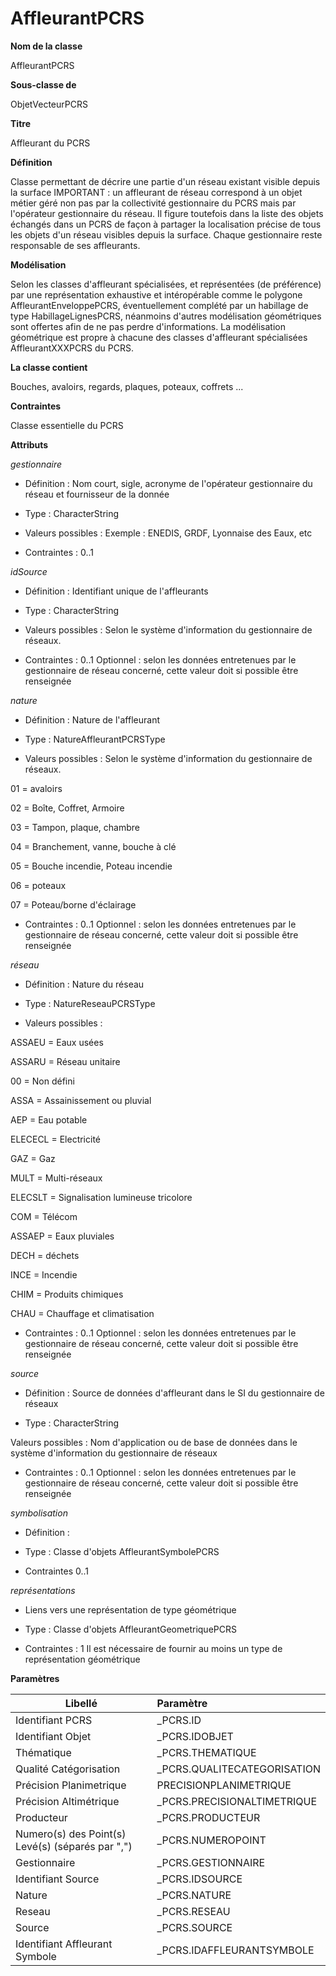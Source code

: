 # AffleurantPCRS #



**Nom de la classe**

AffleurantPCRS

**Sous-classe de**

ObjetVecteurPCRS

**Titre**

Affleurant du PCRS

**Définition**

Classe permettant de décrire une partie d'un réseau existant visible depuis la surface
IMPORTANT : un affleurant de réseau correspond à un objet métier géré non pas par la collectivité gestionnaire du PCRS mais par l'opérateur gestionnaire du réseau. Il figure toutefois dans la liste des objets échangés dans un PCRS de façon à partager la localisation précise de tous les objets d'un réseau visibles depuis la surface. Chaque gestionnaire reste responsable de ses affleurants.

**Modélisation**

Selon les classes d'affleurant spécialisées, et représentées (de préférence) par une représentation exhaustive et intéropérable comme le polygone AffleurantEnveloppePCRS, éventuellement complété par un habillage de type HabillageLignesPCRS, néanmoins d'autres modélisation géométriques sont offertes afin de ne pas perdre d'informations. La modélisation géométrique est propre à chacune des classes d'affleurant spécialisées AffleurantXXXPCRS du PCRS.

**La classe contient**

Bouches, avaloirs, regards, plaques, poteaux, coffrets ...

**Contraintes**

Classe essentielle du PCRS

**Attributs**

*gestionnaire*

- Définition : Nom court, sigle, acronyme de l'opérateur gestionnaire du réseau et fournisseur de la donnée

- Type : CharacterString

- Valeurs possibles : Exemple : ENEDIS, GRDF, Lyonnaise des Eaux, etc

- Contraintes : 0..1

*idSource*

- Définition : Identifiant unique de l'affleurants

- Type : CharacterString

- Valeurs possibles : Selon le système d'information du gestionnaire de réseaux.

- Contraintes : 0..1 Optionnel : selon les données entretenues par le gestionnaire de réseau concerné, cette valeur doit si possible être renseignée

*nature*

- Définition : Nature de l'affleurant

- Type : NatureAffleurantPCRSType

- Valeurs possibles : Selon le système d'information du gestionnaire de réseaux.

01 = avaloirs

02 = Boîte, Coffret, Armoire

03 = Tampon, plaque, chambre

04 = Branchement, vanne, bouche à clé

05 = Bouche incendie, Poteau incendie

06 = poteaux

07 = Poteau/borne d'éclairage

- Contraintes : 0..1 Optionnel : selon les données entretenues par le gestionnaire de réseau concerné, cette valeur doit si possible être renseignée

*réseau*

- Définition : Nature du réseau

- Type : NatureReseauPCRSType

- Valeurs possibles :

ASSAEU = Eaux usées

ASSARU = Réseau unitaire

00 = Non défini

ASSA = Assainissement ou pluvial

AEP = Eau potable

ELECECL = Electricité

GAZ = Gaz

MULT = Multi-réseaux

ELECSLT = Signalisation lumineuse tricolore

COM = Télécom

ASSAEP = Eaux pluviales

DECH = déchets

INCE = Incendie

CHIM = Produits chimiques

CHAU = Chauffage et climatisation

- Contraintes : 0..1 Optionnel : selon les données entretenues par le gestionnaire de réseau concerné, cette valeur doit si possible être renseignée


*source*

- Définition : Source de données d'affleurant dans le SI du gestionnaire de réseaux

- Type : CharacterString

Valeurs possibles : Nom d'application ou de base de données dans le système d'information du gestionnaire de réseaux

- Contraintes : 0..1 Optionnel : selon les données entretenues par le gestionnaire de réseau concerné, cette valeur doit si possible être renseignée

*symbolisation*

- Définition :

- Type : Classe d'objets AffleurantSymbolePCRS

- Contraintes 0..1

*représentations*

- Liens vers une représentation de type géométrique

- Type : Classe d'objets AffleurantGeometriquePCRS

- Contraintes : 1 Il est nécessaire de fournir au moins un type de représentation géométrique

**Paramètres**

| Libellé | Paramètre |
| ---------|:-------------|
|Identifiant PCRS|_PCRS.ID|
|Identifiant Objet|_PCRS.IDOBJET|
|Thématique|_PCRS.THEMATIQUE|
|Qualité Catégorisation|_PCRS.QUALITECATEGORISATION|
|Précision Planimetrique|PRECISIONPLANIMETRIQUE|
|Précision Altimétrique|_PCRS.PRECISIONALTIMETRIQUE|
|Producteur|_PCRS.PRODUCTEUR|
|Numero(s) des Point(s) Levé(s) (séparés par ",")|_PCRS.NUMEROPOINT|
|Gestionnaire|_PCRS.GESTIONNAIRE|
|Identifiant Source|_PCRS.IDSOURCE|
|Nature|_PCRS.NATURE|
|Reseau|_PCRS.RESEAU|
|Source|_PCRS.SOURCE|
|Identifiant Affleurant Symbole|_PCRS.IDAFFLEURANTSYMBOLE|
